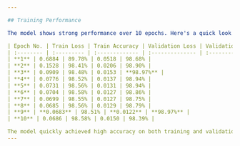 ```yaml
---

## Training Performance

The model shows strong performance over 10 epochs. Here's a quick look at the training progression:

| Epoch No. | Train Loss | Train Accuracy | Validation Loss | Validation Accuracy |
| :-------- | :--------- | :------------- | :-------------- | :------------------ |
| **1** | 0.6884 | 89.78% | 0.0518 | 98.68% |
| **2** | 0.1528 | 98.41% | 0.0206 | 98.90% |
| **3** | 0.0909 | 98.48% | 0.0153 | **98.97%** |
| **4** | 0.0776 | 98.52% | 0.0137 | 98.94% |
| **5** | 0.0731 | 98.56% | 0.0131 | 98.94% |
| **6** | 0.0704 | 98.58% | 0.0127 | 98.86% |
| **7** | 0.0699 | 98.55% | 0.0127 | 98.75% |
| **8** | 0.0685 | 98.56% | 0.0129 | 98.79% |
| **9** | **0.0683** | 98.51% | **0.0122** | **98.97%** |
| **10** | 0.0686 | 98.58% | 0.0150 | 98.39% |

The model quickly achieved high accuracy on both training and validation sets, with the **validation accuracy peaking at 98.97% by epoch 9**. 
---
```

